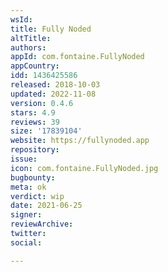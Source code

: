 ```yaml
---
wsId: 
title: Fully Noded
altTitle: 
authors: 
appId: com.fontaine.FullyNoded
appCountry: 
idd: 1436425586
released: 2018-10-03
updated: 2022-11-08
version: 0.4.6
stars: 4.9
reviews: 39
size: '17839104'
website: https://fullynoded.app
repository: 
issue: 
icon: com.fontaine.FullyNoded.jpg
bugbounty: 
meta: ok
verdict: wip
date: 2021-06-25
signer: 
reviewArchive: 
twitter: 
social: 

---
```


